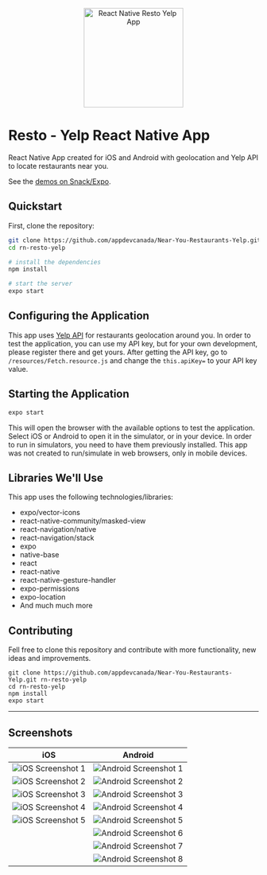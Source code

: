 <p align="center">
  <img src="/assets/splash2.png" width="200px" alt="React Native Resto Yelp App" />
</p>

# Resto - Yelp React Native App
React Native App created for iOS and Android with geolocation and Yelp API to locate restaurants near you.

See the [demos on Snack/Expo](https://snack.expo.io/@appdevcanada/near-you-restaurants-yelp?&preview=true&platform=android&supportedPlatforms=android,ios).

## Quickstart

First, clone the repository:

```bash
git clone https://github.com/appdevcanada/Near-You-Restaurants-Yelp.git rn-resto-yelp
cd rn-resto-yelp

# install the dependencies
npm install

# start the server
expo start
```

## Configuring the Application

This app uses [Yelp API](https://www.yelp.com/developers) for restaurants geolocation around you. In order to test the application, you can use my API key, but for your own development, please register there and get yours. After getting the API key, go to `/resources/Fetch.resource.js` and change the `this.apiKey=` to your API key value.

## Starting the Application

```bash
expo start
```

This will open the browser with the available options to test the application.
Select iOS or Android to open it in the simulator, or in your device. In order to run in simulators, you need to have them previously installed.
This app was not created to run/simulate in web browsers, only in mobile devices.

## Libraries We'll Use

This app uses the following technologies/libraries:

* expo/vector-icons
* react-native-community/masked-view
* react-navigation/native
* react-navigation/stack
* expo
* native-base
* react
* react-native
* react-native-gesture-handler
* expo-permissions
* expo-location
* And much much more

## Contributing

Fell free to clone this repository and contribute with more functionality, new ideas and improvements.

```shell
git clone https://github.com/appdevcanada/Near-You-Restaurants-Yelp.git rn-resto-yelp
cd rn-resto-yelp
npm install
expo start
```
___

## Screenshots

**iOS** | **Android**
|:---:|:---:|
![iOS Screenshot 1](/screenshots/iOS/ios1.png "Main Screen") | ![Android Screenshot 1](/screenshots/Android/and1.png "Location access")
![iOS Screenshot 2](/screenshots/iOS/ios2.png "Result Screen")	| ![Android Screenshot 2](/screenshots/Android/and2.png "Google Location")
![iOS Screenshot 3](/screenshots/iOS/ios3.png "Result Screen")	| ![Android Screenshot 3](/screenshots/Android/and3.png "Main Screen")
![iOS Screenshot 4](/screenshots/iOS/ios4.png "Detail Screen")	| ![Android Screenshot 4](/screenshots/Android/and4.png "Result Screen")
![iOS Screenshot 5](/screenshots/iOS/ios5.png "Call number")	| ![Android Screenshot 5](/screenshots/Android/and5.png "Result Screen")
|	 | ![Android Screenshot 6](/screenshots/Android/and6.png "Detail Screen")
|	 | ![Android Screenshot 7](/screenshots/Android/and7.png "Detail Screen Up")
|	 | ![Android Screenshot 8](/screenshots/Android/and8.png "Call number")
